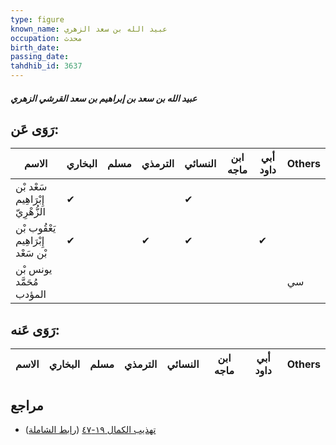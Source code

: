 ```yaml
---
type: figure
known_name: عبيد الله بن سعد الزهري
occupation: محدث
birth_date:
passing_date:
tahdhib_id: 3637
---
```

##### عبيد الله بن سعد بن إبراهيم بن سعد القرشي الزهري

## رَوَى عَن:
| الاسم                              | البخاري | مسلم | الترمذي | النسائي | ابن ماجه | أبي داود | Others |
| ---------------------------------- | ------- | ---- | ------- | ------- | -------- | -------- | ------ |
| سَعْد بْن إِبْرَاهِيم الزُّهْرِيّ  | ✔       |      |         | ✔       |          |          |        |
| يَعْقُوب بْن إِبْرَاهِيم بْن سَعْد | ✔       |      | ✔       | ✔       |          | ✔        |        |
| يونس بْن مُحَمَّد المؤدب           |         |      |         |         |          |          | سي     |
## رَوَى عَنه:
| الاسم | البخاري | مسلم | الترمذي | النسائي | ابن ماجه | أبي داود | Others |
| ----- | ------- | ---- | ------- | ------- | -------- | -------- | ------ |
## مراجع
- [تهذيب الكمال ١٩-٤٧](obsidian://open?vault=Tahdhib-al-Kamal&file=Figures/٣٦٣٧-عبيد%20الله%20بن%20سعد%20بن%20إبراهيم%20بن%20سعد%20القرشي%20الزهري) ([رابط الشاملة](https://shamela.ws/book/3722/9621))